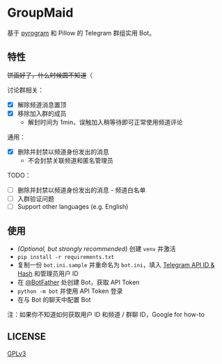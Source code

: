 # GroupMaid

基于 [pyrogram](https://github.com/pyrogram/pyrogram) 和 Pillow 的 Telegram 群组实用 Bot。

[//]: # (本项目包含 Binary v2.034 的 [Noto Emoji]&#40;https://github.com/googlefonts/noto-emoji&#41; 。)

## 特性

~~饼画好了，什么时候圆不知道~~（

讨论群相关：

- [x] 解除频道消息置顶
- [x] 移除加入群的成员
  -  解封时间为 1min，误触加入稍等待即可正常使用频道评论

通用：

- [x] 删除并封禁以频道身份发出的消息
  - 不会封禁关联频道和匿名管理员

TODO：

- [ ] 删除并封禁以频道身份发出的消息 - 频道白名单
- [ ] 入群验证问题
- [ ] Support other languages (e.g. English)

## 使用

- *(Optional, but strongly recommended)* 创建 `venv` 并激活
- `pip install -r requirements.txt`
- 复制一份 `bot.ini.sample` 并重命名为 `bot.ini`，填入 [Telegram API ID & Hash](https://my.telegram.org) 和管理员用户 ID
- 在 [@BotFather](https://t.me/BotFather) 处创建 Bot，获取 API Token
- `python -m bot` 并使用 API Token 登录
- 在与 Bot 的聊天中配置 Bot

注：如果你不知道如何获取用户 ID 和频道 / 群聊 ID，Google for how-to

## LICENSE

[GPLv3](./LICENSE)